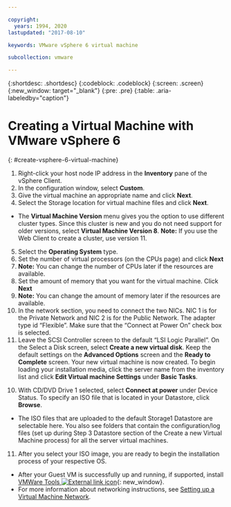 ```yaml
---

copyright:
  years: 1994, 2020
lastupdated: "2017-08-10"

keywords: VMware vSphere 6 virtual machine

subcollection: vmware

---
```


{:shortdesc: .shortdesc}
{:codeblock: .codeblock}
{:screen: .screen}
{:new_window: target="_blank"}
{:pre: .pre}
{:table: .aria-labeledby="caption"}

# Creating a Virtual Machine with VMware vSphere 6
{: #create-vsphere-6-virtual-machine}

1. Right-click your host node IP address in the **Inventory** pane of the vSphere Client.
2. In the configuration window, select **Custom**.
3. Give the virtual machine an appropriate name and click **Next**.
4. Select the Storage location for virtual machine files and click **Next**.
* The **Virtual Machine Version** menu gives you the option to use different cluster types. Since this cluster is new and you do not need support for older versions, select **Virtual Machine Version 8**. **Note:** If you use the Web Client to create a cluster, use version 11.
5. Select the **Operating System** type.
6. Set the number of virtual processors (on the CPUs page) and click **Next**
  1. **Note:** You can change the number of CPUs later if the resources are available.
7. Set the amount of memory that you want for the virtual machine. Click **Next**
  1. **Note:** You can change the amount of memory later if the resources are available.
8. In the network section, you need to connect the two NICs. NIC 1 is for the Private Network and NIC 2 is for the Public Network. The adapter type id “Flexible”. Make sure that the “Connect at Power On” check box is selected.
9. Leave the SCSI Controller screen to the default “LSI Logic Parallel”. On the Select a Disk screen, select **Create a new virtual disk**. Keep the default settings on the **Advanced Options** screen and the **Ready to Complete** screen. Your new virtual machine is now created. To begin loading your installation media, click the server name from the inventory list and click **Edit Virtual machine Settings** under **Basic Tasks**.
<!--* false-->
10. With CD/DVD Drive 1 selected, select **Connect at power** under Device Status. To specify an ISO file that is located in your Datastore, click **Browse**.
* The ISO files that are uploaded to the default Storage1 Datastore are selectable here. You also see folders that contain the configuration/log files (set up during Step 3 Datastore section of the Create a new Virtual Machine process) for all the server virtual machines.
11. After you select your ISO image, you are ready to begin the installation process of your respective OS.
* After your Guest VM is successfully up and running, if supported, install [VMWare Tools ![External link icon](../../icons/launch-glyph.svg "External link icon")](https://kb.vmware.com/s/article/1014294){: new_window}.
* For more information about networking instructions, see [Setting up a Virtual Machine Network](/docs/virtualization?topic=Virtualization-setting-up-a-virtual-machine-network).
